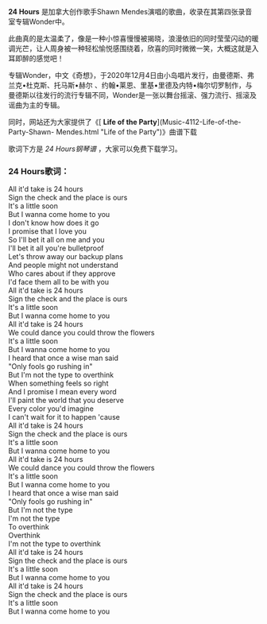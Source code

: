 

**24 Hours** 是加拿大创作歌手Shawn Mendes演唱的歌曲，收录在其第四张录音室专辑Wonder中。

此曲真的是太温柔了，像是一种小惊喜慢慢被揭晓，浪漫依旧的同时莹莹闪动的暖调光芒，让人周身被一种轻松愉悦感围绕着，欣喜的同时微微一笑，大概这就是入耳即醉的感觉吧！

专辑Wonder，中文《奇想》，于2020年12月4日由小岛唱片发行，由曼德斯、弗兰克•杜克斯、托马斯•赫尔
、约翰•莱恩、里基•里德及内特•梅尔切罗制作，与曼德斯以往发行的流行专辑不同，Wonder是一张以舞台摇滚、强力流行、摇滚及谣曲为主的专辑。

同时，网站还为大家提供了《[ **Life of the Party**](Music-4112-Life-of-the-Party-Shawn-
Mendes.html "Life of the Party")》曲谱下载

歌词下方是 _24 Hours钢琴谱_ ，大家可以免费下载学习。

### 24 Hours歌词：

All it'd take is 24 hours  
Sign the check and the place is ours  
It's a little soon  
But I wanna come home to you  
I don't know how does it go  
I promise that I love you  
So I'll bet it all on me and you  
I'll bet it all you're bulletproof  
Let's throw away our backup plans  
And people might not understand  
Who cares about if they approve  
I'd face them all to be with you  
All it'd take is 24 hours  
Sign the check and the place is ours  
It's a little soon  
But I wanna come home to you  
All it'd take is 24 hours  
We could dance you could throw the flowers  
It's a little soon  
But I wanna come home to you  
I heard that once a wise man said  
"Only fools go rushing in"  
But I'm not the type to overthink  
When something feels so right  
And I promise I mean every word  
I'll paint the world that you deserve  
Every color you'd imagine  
I can't wait for it to happen 'cause  
All it'd take is 24 hours  
Sign the check and the place is ours  
It's a little soon  
But I wanna come home to you  
All it'd take is 24 hours  
We could dance you could throw the flowers  
It's a little soon  
But I wanna come home to you  
I heard that once a wise man said  
"Only fools go rushing in"  
But I'm not the type  
I'm not the type  
To overthink  
Overthink  
I'm not the type to overthink  
All it'd take is 24 hours  
Sign the check and the place is ours  
It's a little soon  
But I wanna come home to you  
All it'd take is 24 hours  
Sign the check and the place is ours  
It's a little soon  
But I wanna come home to you

